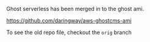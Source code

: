 
Ghost serverless has been merged in to the ghost ami.

https://github.com/daringway/aws-ghostcms-ami

To see the old repo file, checkout the `orig` branch
